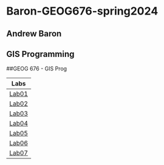 # Baron-GEOG676-spring2024
## Andrew Baron
## GIS Programming
##GEOG 676 - GIS Prog

| Labs   |
| :----: |
|[Lab01](Labs/Lab01)|
|[Lab02](Labs/Lab02)|
|[Lab03](Labs/Lab03)|
|[Lab04](Labs/Lab04)|
|[Lab05](Labs/Lab05)|
|[Lab06](Labs/Lab06)|
|[Lab07](Labs/Lab07)|
